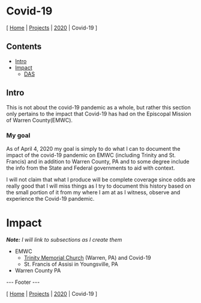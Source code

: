 # Covid-19

[ [Home](..\..\..\emwcnotes\README.md) | [Projects](..\..\projects\README.md) | [2020](..\2020\README.md) | Covid-19 ]

## Contents

- [Intro](#intro)
- [Impact](#impact)
  - [DAS](#das)

## Intro

This is not about the covid-19 pandemic as a whole, but rather this section only pertains to the impact that Covid-19 has had on the Episcopal Mission of Warren County(EMWC).

### My goal

As of April 4, 2020 my goal is simply to do what I can to document the impact of the covid-19 pandemic on EMWC (including Trinity and St. Francis) and in addition to Warren County, PA and to some degree include the info from the State and Federal governments to aid with context.

I will not claim that what I produce will be complete coverage since odds are really good that I will miss things as I try to document this history based on the small portion of it from my where I am at as I witness, observe and experience the Covid-19 pandemic.


# Impact

***Note:*** *I will link to subsections as I create them*

- EMWC
  - [Trinity Memorial Church](TMC-C19/README.md) (Warren, PA) and Covid-19
  - St. Francis of Assisi in Youngsville, PA
- Warren County PA

--- Footer ---

[ [Home](..\..\..\emwcnotes\README.md) | [Projects](..\..\projects\README.md) | [2020](..\2020\README.md) | Covid-19 ]

